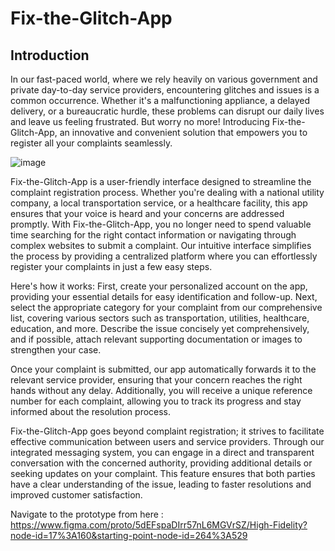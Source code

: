 # Fix-the-Glitch-App

## Introduction
In our fast-paced world, where we rely heavily on various government and private day-to-day service providers, encountering glitches and issues is a common occurrence. Whether it's a malfunctioning appliance, a delayed delivery, or a bureaucratic hurdle, these problems can disrupt our daily lives and leave us feeling frustrated. But worry no more! Introducing Fix-the-Glitch-App, an innovative and convenient solution that empowers you to register all your complaints seamlessly.

![image](https://user-images.githubusercontent.com/58669560/175260776-6f2f71c0-2dfe-40cf-bdce-e4d155a5810e.png)

Fix-the-Glitch-App is a user-friendly interface designed to streamline the complaint registration process. Whether you're dealing with a national utility company, a local transportation service, or a healthcare facility, this app ensures that your voice is heard and your concerns are addressed promptly. With Fix-the-Glitch-App, you no longer need to spend valuable time searching for the right contact information or navigating through complex websites to submit a complaint. Our intuitive interface simplifies the process by providing a centralized platform where you can effortlessly register your complaints in just a few easy steps.

Here's how it works: First, create your personalized account on the app, providing your essential details for easy identification and follow-up. Next, select the appropriate category for your complaint from our comprehensive list, covering various sectors such as transportation, utilities, healthcare, education, and more. Describe the issue concisely yet comprehensively, and if possible, attach relevant supporting documentation or images to strengthen your case.

Once your complaint is submitted, our app automatically forwards it to the relevant service provider, ensuring that your concern reaches the right hands without any delay. Additionally, you will receive a unique reference number for each complaint, allowing you to track its progress and stay informed about the resolution process.

Fix-the-Glitch-App goes beyond complaint registration; it strives to facilitate effective communication between users and service providers. Through our integrated messaging system, you can engage in a direct and transparent conversation with the concerned authority, providing additional details or seeking updates on your complaint. This feature ensures that both parties have a clear understanding of the issue, leading to faster resolutions and improved customer satisfaction.

Navigate to the prototype from here : https://www.figma.com/proto/5dEFspaDIrr57nL6MGVrSZ/High-Fidelity?node-id=17%3A160&starting-point-node-id=264%3A529 



